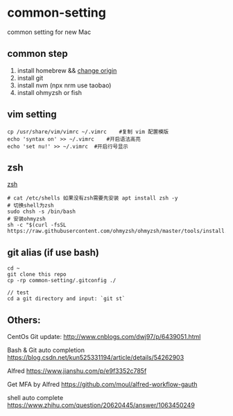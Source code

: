 # common-setting
common setting for new Mac

## common step
1. install homebrew && [change origin](https://blog.csdn.net/qq_33591200/article/details/82882562)
1. install git
1. install nvm (npx nrm use taobao)
1. install ohmyzsh or fish

## vim setting
```
cp /usr/share/vim/vimrc ~/.vimrc	#复制 vim 配置模版
echo 'syntax on' >> ~/.vimrc	#开启语法高亮
echo 'set nu!' >> ~/.vimrc	#开启行号显示
```

## zsh
[zsh](https://sspai.com/post/55176)
```
# cat /etc/shells 如果没有zsh需要先安装 apt install zsh -y
# 切换shell为zsh
sudo chsh -s /bin/bash
# 安装ohmyzsh
sh -c "$(curl -fsSL https://raw.githubusercontent.com/ohmyzsh/ohmyzsh/master/tools/install.sh)"
```

## git alias (if use bash)
```
cd ~
git clone this repo
cp -rp common-setting/.gitconfig ./

// test
cd a git directory and input: `git st`
```


## Others:
CentOs Git update:
http://www.cnblogs.com/dwj97/p/6439051.html

Bash & Git auto completion
https://blog.csdn.net/kun525331194/article/details/54262903

Alfred
https://www.jianshu.com/p/e9f3352c785f

Get MFA by Alfred
https://github.com/moul/alfred-workflow-gauth

shell auto complete
https://www.zhihu.com/question/20620445/answer/1063450249


